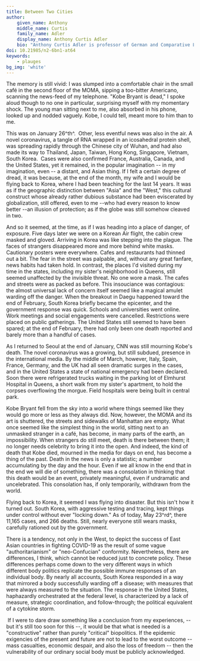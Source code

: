 ```yaml
---
title: Between Two Cities
author:
    given_name: Anthony
    middle_name: Curtis
    family_name: Adler
    display_name: Anthony Curtis Adler
    bio: "Anthony Curtis Adler is professor of German and Comparative Literature at Yonsei University and the author of Celebricities: Media Culture and the Phenomenology of Gadget Commodity Life (Fordham, 2016). His current project is on the politics of truth. He wrote his doctoral dissertation under the direction of Samuel Weber and was a fellow of the Paris Program in Critical Theory."
doi: 10.21985/n2-6bn1-at64
keywords:
    - plauges
bg_img: 'white'
---
```


The memory is still vivid: I was slumped into a comfortable chair in the small café in the second floor of the MOMA, sipping a too-bitter Americano, scanning the news-feed of my telephone. "Kobe Bryant is dead," I spoke aloud though to no one in particular, surprising myself with my momentary shock. The young man sitting next to me, also absorbed in his phone, looked up and nodded vaguely. Kobe, I could tell, meant more to him than to me.

This was on January 26^th^.  Other, less eventful news was also in the air. A novel coronavirus, a tangle of RNA wrapped in an icosahedral protein shell, was spreading rapidly through the Chinese city of Wuhan, and had also made its way to Thailand, Japan, Taiwan, Hong Kong, Singapore, Vietnam, South Korea.  Cases were also confirmed France, Australia, Canada, and the United States, yet it remained, in the popular imagination \-- in my imagination, even -- a distant, and Asian thing. If I felt a certain degree of dread, it was because, at the end of the month, my wife and I would be flying back to Korea, where I had been teaching for the last 14 years. It was as if the geographic distinction between "Asia" and the "West," this cultural construct whose already rather dubious substance had been eviscerated by globalization, still offered, even to me --who had every reason to know better --an illusion of protection; as if the globe was still somehow cleaved in two.

And so it seemed, at the time, as if I was heading into a place of danger, of exposure. Five days later we were on a Korean Air flight, the cabin crew masked and gloved. Arriving in Korea was like stepping into the plague. The faces of strangers disappeared more and more behind white masks. Cautionary posters were everywhere. Cafes and restaurants had thinned out a bit. The fear in the street was palpable, and, without any great fanfare, news habits had taken hold. In contrast, the places I'd visited during my time in the states, including my sister's neighborhood in Queens, still seemed unaffected by the invisible threat. No one wore a mask. The cafes and streets were as packed as before. This insouciance was contagious: the almost universal lack of concern itself seemed like a magical amulet warding off the danger. When the breakout in Daegu happened toward the end of February, South Korea briefly became the epicenter, and the government response was quick. Schools and universities went online. Work meetings and social engagements were cancelled. Restrictions were placed on public gatherings. The United States still seemed to have been spared; at the end of February, there had only been one death reported and barely more than a handful of cases.

As I returned to Seoul at the end of January, CNN was still mourning Kobe's death. The novel coronavirus was a growing, but still subdued, presence in the international media. By the middle of March, however, Italy, Spain, France, Germany, and the UK had all seen dramatic surges in the cases, and in the United States a state of national emergency had been declared. Soon there were refrigerated trucks waiting in the parking lot of Elmhurst Hospital in Queens, a short walk from my sister's apartment, to hold the corpses overflowing the morgue. Field hospitals were being built in central park.

Kobe Bryant fell from the sky into a world where things seemed like they would go more or less as they always did. Now, however, the MOMA and its art is shuttered, the streets and sidewalks of Manhattan are empty. What once seemed like the simplest thing in the world, sitting next to an unmasked stranger in a café, has become, in many parts of the earth, an impossibility. When strangers do still meet, death is there between them; it no longer needs celebrity to bring it into the open. And indeed, the kind of death that Kobe died, mourned in the media for days on end, has become a thing of the past. Death in the news is only a statistic; a number accumulating by the day and the hour. Even if we all know in the end that in the end we will die of something, there was a consolation in thinking that this death would be an event, privately meaningful, even if undramatic and uncelebrated. This consolation has, if only temporarily, withdrawn from the world.

Flying back to Korea, it seemed I was flying into disaster. But this isn't how it turned out. South Korea, with aggressive testing and tracing, kept things under control without ever "locking down." As of today, May 23^rd^, there 11,165 cases, and 266 deaths. Still, nearly everyone still wears masks, carefully rationed out by the government.

There is a tendency, not only in the West, to depict the success of East Asian countries in fighting COVID-19 as the result of some vague "authoritarianism" or "neo-Confucian" conformity. Nevertheless, there are differences, I think, which cannot be reduced just to concrete policy. These differences perhaps come down to the very different ways in which different body politics replicate the possible immune responses of an individual body. By nearly all accounts, South Korea responded in a way that mirrored a body successfully warding off a disease; with measures that were always measured to the situation. The response in the United States, haphazardly orchestrated at the federal level, is characterized by a lack of measure, strategic coordination, and follow-through; the political equivalent of a cytokine storm.

 If I were to dare draw something like a conclusion from my experiences, -- but it's still too soon for this --, it would be that what is needed is a "constructive" rather than purely "critical" biopolitics. If the epidemic exigencies of the present and future are not to lead to the worst outcome -- mass casualties, economic despair, and also the loss of freedom -- then the vulnerability of our ordinary social body must be publicly acknowledged.